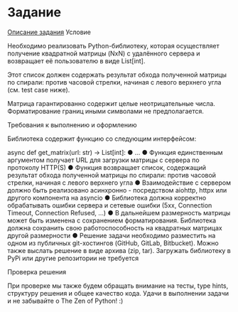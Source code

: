 
# Задание
[Описание задания](https://netology.ru/profile/program/job-tz-prog-pd-4/lessons/401964/lesson_items/2175029)
Условие

Необходимо реализовать Python-библиотеку, которая осуществляет получение квадратной матрицы (NxN) с удалённого сервера и возвращает её пользователю в виде List[int]. 

Этот список должен содержать результат обхода полученной матрицы по спирали: против часовой стрелки, начиная с левого верхнего угла (см. test case ниже).


Матрица гарантированно содержит целые неотрицательные числа. Форматирование границ иными символами не предполагается.

Требования к выполнению и оформлению

Библиотека содержит функцию со следующим интерфейсом:

async def get_matrix(url: str) -> List[int]:
● …
● Функция единственным аргументом получает URL для загрузки матрицы с сервера по протоколу HTTP(S)
● Функция возвращает список, содержащий результат обхода полученной матрицы по спирали: против часовой стрелки, начиная с левого верхнего угла
● Взаимодействие с сервером должно быть реализовано асинхронно - посредством aiohttp, httpx или другого компонента на asyncio
● Библиотека должна корректно обрабатывать ошибки сервера и сетевые ошибки (5xx, Connection Timeout, Connection Refused, …)
● В дальнейшем размерность матрицы может быть изменена с сохранением форматирования. Библиотека должна сохранить свою работоспособность на квадратных матрицах другой размерности
● Решение задачи необходимо разместить на одном из публичных git-хостингов (GitHub, GitLab, Bitbucket). Можно также выслать решение в виде архива (zip, tar). Загружать библиотеку в PyPi или другие репозитории не требуется

Проверка решения


При проверке мы также будем обращать внимание на тесты, type hints, структуру решения и общее качество кода.
Удачи в выполнении задачи и не забывайте о The Zen of Python! :)
